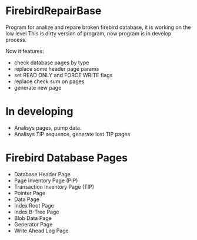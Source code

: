 # FirebirdRepairBase
Program for analize and repare broken firebird database, it is working on the low level
This is dirty version of program, now program is in develop process.

Now it features: 
* check database pages by type
* replace some header page params
* set READ ONLY and FORCE WRITE flags
* replace check sum on pages
* generate new page

# In developing
* Analisys pages, pump data.
* Analisys TIP sequence, generate lost TIP pages

# Firebird Database Pages
* Database Header Page
* Page Inventory Page (PIP)
* Transaction Inventory Page (TIP)
* Pointer Page
* Data Page
* Index Root Page
* Index B-Tree Page
* Blob Data Page
* Generator Page
* Write Ahead Log Page
